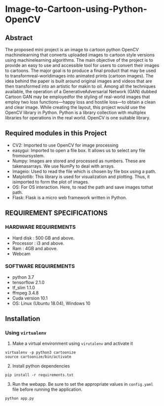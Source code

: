 # Image-to-Cartoon-using-Python-OpenCV
## Abstract
The proposed mini project is an image to cartoon python OpenCV machinelearning that converts uploaded images to cartoon style versions using machinelearning algorithms. The main objective of the project is to provide an easy to use and accessible tool for users to convert their images to cartoons. The major goal is to produce a final product that may be used to transformreal-worldimages into animated prints (cartoon images). The idea behind the paper is built around original images and videos that are then transformed into an artistic for makin to oil. Among all the techniques available, the operation of a GenerativeAdversarial Network (GAN) dubbed Cartoon GAN may be employedfor the styling of real-world images that employ two loss functions—happy loss and hostile loss—to obtain a clean and clear image. While creating the layout, this project would use the OpenCV library in Python. Python is a library collection with multiplex libraries for operations in the real world. OpenCV is one suitable library.
## Required modules in this Project
- CV2: Imported to use OpenCV for image processing
- easygui: Imported to open a file box. It allows us to select any file fromoursystem.
- Numpy: Images are stored and processed as numbers. These are takenasarrays. We use NumPy to deal with arrays.
- Imageio: Used to read the file which is chosen by file box using a path.
- Matplotlib: This library is used for visualization and plotting. Thus, it isimported to form the plot of images.
- OS: For OS interaction. Here, to read the path and save images tothat path.
- Flask: Flask is a micro web framework written in Python.

## REQUIREMENT SPECIFICATIONS
### HARDWARE REQUIREMENTS
- Hard disk : 500 GB and above.
- Processor : i3 and above.
- Ram : 4GB and above.
- Webcam
### SOFTWARE REQUIREMENTS
- python 3.7
- tensorflow 2.1.0 
- tf_slim 1.1.0
- ffmpeg 3.4.8
- Cuda version 10.1
- OS: Linux (Ubuntu 18.04), Windows 10

## Installation

### Using `virtualenv`

1. Make a virtual environment using `virutalenv` and activate it
```
virtualenv -p python3 cartoonize
source cartoonize/bin/activate
```
2. Install python dependencies
```
pip install -r requirements.txt
```
3. Run the webapp. Be sure to set the appropriate values in `config.yaml` file before running the application.
```
python app.py
```
